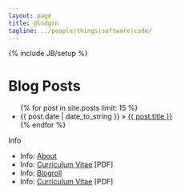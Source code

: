```yaml
---
layout: page
title: @lndgrn
tagline: ../people|things|software|code/
---
```

{% include JB/setup %}

<div id="home">
  <h1>Blog Posts</h1>
  <ul class="posts">
    {% for post in site.posts limit: 15 %}
      <li><span>{{ post.date | date_to_string }}</span> &raquo; <a href="{{ post.url }}">{{ post.title }}</a></li>
    {% endfor %}
  </ul>
</div>

<div id="info_section">
	<div class="section_title">Info</div>
		<ul class="items">
			<li><span class="bullet">Info:</span> <a href="/about.html">About</a></li>
			<li><span class="bullet">Info:</span> <a href="/writing.html">Curriculum Vitae</a> <span class="bullet">[PDF]</span></li>
			<li><span class="bullet">Info:</span> <a href="/portfolio.html">Blogroll</a></li>
			<li><span class="bullet">Info:</span> <a href="/media/txt/cv.pdf">Curriculum Vitae</a> <span class="bullet">[PDF]</span></li>
			</ul>
</div>
